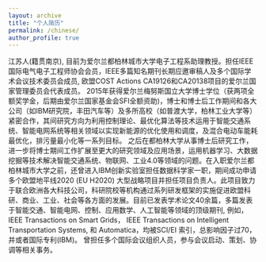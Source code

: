 ```yaml
---
layout: archive
title: "个人简历"
permalink: /chinese/
author_profile: true
---
```


江苏人(籍贯南京), 目前为爱尔兰都柏林城市大学电子工程系助理教授。担任IEEE国际电气电子工程师协会会员，IEEE多篇知名期刊长期应邀审稿人及多个国际学术会议技术委员会成员, 欧盟COST Actions CA19126和CA20138项目的爱尔兰国家管理委员会代表成员。
2015年获得爱尔兰梅努斯国立大学博士学位（获两项全额奖学金，后期由爱尔兰国家基金会SFI全额资助)，博士和博士后工作期间和各大公司（如IBM研究院，丰田汽车等）及多所高校（如普渡大学，柏林工业大学等）紧密合作，其间研究方向为利用控制理论、最优化算法等技术运用于智能交通系统、智能电网系统等相关领域以实现新能源的优化使用和调度，及混合电动车能耗最优化，排污量最小化等一系列目标。
之后在都柏林大学从事博士后研究工作，进一步将博士期间工作扩展至更大的研究领域及应用场景，运用机器学习、大数据挖掘等技术解决智能交通系统、物联网、工业4.0等领域的问题。在入职爱尔兰都柏林城市大学之前，还曾进入IBM创新实验室担任数据科学家一职，期间成功申请多个欧盟地平线2020 (EU H2020) 大型战略项目并担任项目负责人。此项目致力于联合欧洲各大科技公司，科研院校等机构通过系列研发框架的实施促进欧盟科研、商业、工业、社会等各方面的发展。目前已发表学术论文40余篇，多篇发表于智能交通、智能电网、控制、应用数学、人工智能等领域的顶级期刊, 
例如，IEEE Transactions on Smart Grids， IEEE Transactions on Intelligent Transportation Systems, 和 Automatica，均被SCI/EI 索引，总影响因子过70，并或者国际专利(IBM)。
曾担任多个国际会议组织人员，参与会议启动、策划、协调等相关事务。




